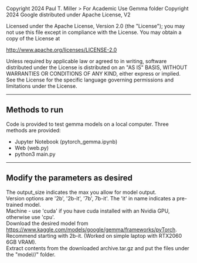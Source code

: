 Copyright 2024 Paul T. Miller > For Academic Use
Gemma folder Copyright 2024 Google distributed under Apache License, V2

Licensed under the Apache License, Version 2.0 (the "License");
you may not use this file except in compliance with the License.
You may obtain a copy of the License at

http://www.apache.org/licenses/LICENSE-2.0

Unless required by applicable law or agreed to in writing, software
distributed under the License is distributed on an "AS IS" BASIS,
WITHOUT WARRANTIES OR CONDITIONS OF ANY KIND, either express or implied.
See the License for the specific language governing permissions and
limitations under the License.

***
## Methods to run
Code is provided to test gemma models on a local computer. Three methods are provided:

+ Jupyter Notebook (pytorch_gemma.ipynb)
+ Web (web.py)
+ python3 main.py

*** 
## Modify the parameters as desired
The output_size indicates the max you allow for model output.  
Version options are '2b', '2b-it', '7b', 7b-it'. The 'it' in name indicates a pre-trained model.   
Machine - use 'cuda' if you have cuda installed with an Nvidia GPU, otherwise use 'cpu'.  
Download the desired model from https://www.kaggle.com/models/google/gemma/frameworks/pyTorch.  
Recommend starting with 2b-it. (Worked on simple laptop with RTX2060 6GB VRAM).  
Extract contents from the downloaded archive.tar.gz and put the files under the "model/<version>/" folder.  
